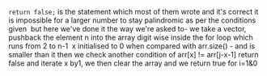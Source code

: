 `return false;` is the statement which most of them wrote and it's correct it is impossible for a larger number to stay palindromic as per the conditions given
​
but here we've done it the way we're asked to- we take a vector, pushback the element n into the array digit wise inside the for loop which runs from 2 to n-1
​
x initialised to 0 when compared with arr.size() - and is smaller than it then we check another condition of
arr[x] != arr[j-x-1]
return false
and iterate x by1, we then clear the array and we return true for i=1&0